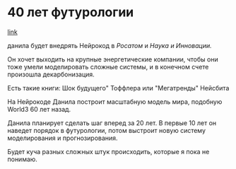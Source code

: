 # 40 лет футурологии
[link](https://teletype.in/@danila_medvedev/next-40-years-of-futurology)

данила будет внедрять Нейрокод в _Росатом_ и _Наука и Инновации._

Он хочет выходить на крупные энергетические компании, чтобы они тоже умели моделировать сложные системы, и в конечном счете произошла декарбонизация.

Есть такие книги: Шок будущего" Тоффлера или "Мегатренды" Нейсбита

На Нейрокоде Данила построит масштабную модель мира, подобную World3 60 лет назад.

Данила планирует сделать шаг вперед за 20 лет. В первые 10 лет он наведет порядок в футурологии, потом выстроит новую систему моделирования и прогнозирования.

Будет куча разных сложных штук происходить, которые я пока не понимаю.